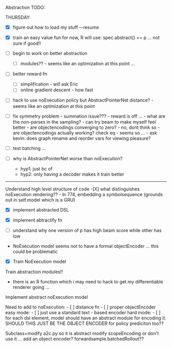 Abstraction TODO:

THURSDAY:

- [X] figure out how to load my stuff --resume
- [X] train an easy value fun
	for now, R will use:
	spec.abstract() == p ... not sure if good!!

- [ ] begin to work on better abstraction
	- [ ] modules?? - seems like an optimization at this point ...

- [ ] better reward fn
	- [ ] simplification - will ask Eric
	- [ ] online gradient descent - how fast

- [ ] hack to use noExecution policy but AbstractPointerNet distance? - seems like an optimization at this point

- [ ] fix symmetry problem 
		- summation issue???
		- reward is off ... 
		- what are the non-parses in the sampling?
		- can try beam to make myself feel better
		- are objectencodings converging to zero? - no, dont think so
		- are objectencodings actually working? check eq - seems so ... 
		- ask kevin: does graph rename and reorder vars for viewing pleasure?

- [ ] test batching ...

- [ ] why is AbstractPointerNet worse than noExecution?
	- hyp1: just bc of 
	- hyp2: only having a decoder makes it train better




********
Understand high level structure of code
	-[X] what distinguishes noExecution rendering?? - ln 774, embedding a symbolsequence (grounds out in self.model which is a GRU)

- [X] implement abstracted DSL

- [X] implement abtractify fn

- [ ] understand why one version of p has high beam score while other has low

- NoExecution model seems not to have a formal objectEncoder ... this could be problematic
- [X] Train NoExecution model

Train abstraction modules!!
- there is an R function which i may need to hack to get my differentiable renderer going ... 

Implement abstract noExecution model

Need to add to noExecution:
	- [ ] distance fn
	- [ ] proper objectEncoder
		easy mode:
		- [ ] just use a standard text - based encoder
		hard mode:
		- [ ] for each dsl element, model should have an abstract module for encoding it. SHOULD THIS JUST BE THE OBJECT ENCODER for policy prediciton too??


Subclass+modify a2c.py so it is abstract
	modify scopeEncoding or don't use it ...
	add an object encoder?
	forwardsample.batchedRollout??





